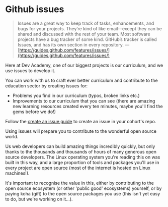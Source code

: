 # Github issues

> Issues are a great way to keep track of tasks, enhancements, and bugs for your projects. They’re kind of like email—except they can be shared and discussed with the rest of your team. Most software projects have a bug tracker of some kind. GitHub’s tracker is called Issues, and has its own section in every repository.
> —[https://guides.github.com/features/issues/](https://guides.github.com/features/issues/)

Here at Dev Academy, one of our biggest projects is our curriculum, and we use issues to develop it.

You can work with us to craft ever better curriculum and contribute to the education sector by creating issues for:

- Problems you find in our curriculum (typos, broken links etc.)
- Improvements to our curriculum that you can see (there are amazing new learning resources created every ten minutes, maybe you'll find the gems before we do!)

Follow the [create an issue guide](https://help.github.com/articles/creating-an-issue/) to create an issue in your cohort's repo.

Using issues will prepare you to contribute to the wonderful open source world.

Us web developers can build amazing things incredibly quickly, but only thanks to the thousands and thousands of hours of many generous open source developers. The Linux operating system you're reading this on was built in this way, and a large proportion of tools and packages you'll use in every project are open source (most of the internet is hosted on Linux machines!).

It's important to recognise the value in this, either by contributing to the open source ecosystem (or other 'public good' ecosystems) yourself, or by paying koha (gift) to the open source packages you use (this isn't yet easy to do, but we're working on it...).


